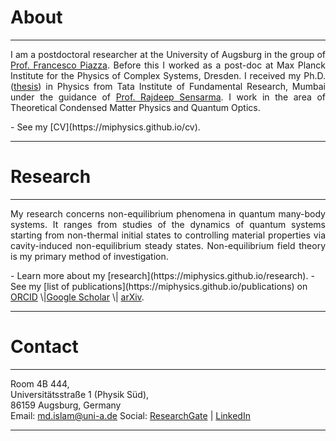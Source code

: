 # About
---
<p align="justify">
I am a postdoctoral researcher at the University of Augsburg in the group of <a href="https://www.uni-augsburg.de/en/fakultaet/mntf/physik/groups/theo3/team/francesco-piazza/" target="_blank" rel="noopener noreferrer">Prof. Francesco Piazza</a>. Before this I worked as a post-doc at Max Planck Institute for the Physics of Complex Systems, Dresden. I received my Ph.D. (<a href="https://drive.google.com/file/d/1s8qKV03teZyWtI6WsVnuPqxpTmsf3go1/view" target="_blank" rel="noopener noreferrer">thesis</a>) in Physics from Tata Institute of Fundamental Research, Mumbai under the guidance of <a href="https://sites.google.com/view/rsensarma/home" target="_blank" rel="noopener noreferrer">Prof. Rajdeep Sensarma</a>. I work in the area of Theoretical Condensed Matter Physics and Quantum Optics. 
</p>
- See my [CV](https://miphysics.github.io/cv).

---

# Research 
---
<p align="justify">
My research concerns non-equilibrium phenomena in quantum many-body systems. It ranges from studies of the dynamics of quantum systems starting from non-thermal initial states to controlling material properties via cavity-induced non-equilibrium steady states. Non-equilibrium field theory is my primary method of investigation.
</p>
- Learn more about my [research](https://miphysics.github.io/research).
- See my [list of publications](https://miphysics.github.io/publications) on <a href="https://orcid.org/0000-0002-0992-5531" target="_blank" rel="noopener noreferrer">ORCID</a> \|<a href="https://scholar.google.com.au/citations?hl=en&user=K5gZKkQAAAAJ" target="_blank" rel="noopener noreferrer">Google Scholar</a> \| <a href="https://arxiv.org/a/islam_m_4.html" target="_blank" rel="noopener noreferrer">arXiv</a>.

---

# Contact
---
Room 4B 444,\
Universitätsstraße 1 (Physik Süd),\
86159 Augsburg, Germany\
Email: md.islam@uni-a.de
Social: <a href="https://www.researchgate.net/profile/Md-Mursalin-Islam" target="_blank" rel="noopener noreferrer">ResearchGate</a> | <a href="https://www.linkedin.com/in/mursalin-islam-physics" target="_blank" rel="noopener noreferrer">LinkedIn</a>

---
<!---
[LinkedIn](https://www.linkedin.com/in/mursalin-islam-physics) | [ResearchGate](https://www.researchgate.net/profile/Md-Mursalin-Islam)--->
